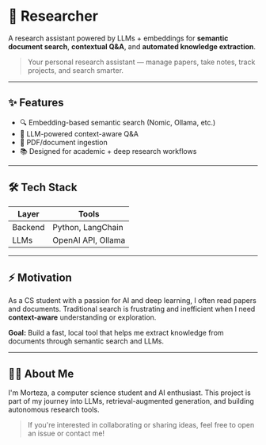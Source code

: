 # 🧠 Researcher

A research assistant powered by LLMs + embeddings for **semantic document search**, **contextual Q&A**, and **automated knowledge extraction**.

> Your personal research assistant — manage papers, take notes, track projects, and search smarter.

---

## ✨ Features

- 🔍 Embedding-based semantic search (Nomic, Ollama, etc.)
- 🧠 LLM-powered context-aware Q&A
- 📄 PDF/document ingestion
- 📚 Designed for academic + deep research workflows

---

## 🛠️ Tech Stack

| Layer       | Tools |
|-------------|-------|
| Backend    | Python, LangChain |
| LLMs       | OpenAI API, Ollama |

---

## ⚡️ Motivation

As a CS student with a passion for AI and deep learning, I often read papers and documents. Traditional search is frustrating and inefficient when I need **context-aware** understanding or exploration.

**Goal:** Build a fast, local tool that helps me extract knowledge from documents through semantic search and LLMs.

---

## 🙋‍♂️ About Me
I'm Morteza, a computer science student and AI enthusiast.
This project is part of my journey into LLMs, retrieval-augmented generation, and building autonomous research tools.

> If you're interested in collaborating or sharing ideas, feel free to open an issue or contact me!
